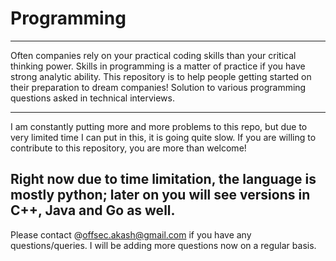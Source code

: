 # Programming
----------------------------------------------------------------------------
Often companies rely on your practical coding skills than your critical thinking power. Skills in programming is a matter of practice if you have strong analytic ability. This repository is to help people getting started on their preparation to dream companies! Solution to various programming questions asked in technical interviews.

-----------------------------------------------------------------------------
I am constantly putting more and more problems to this repo, but due to very limited time I can put in this, it is going quite slow. If you are willing to contribute to this repository, you are more than welcome!

Right now due to time limitation, the language is mostly python; later on you will see versions in C++, Java and Go as well.
---------------------------------------------------------------------------
Please contact @offsec.akash@gmail.com if you have any questions/queries. I will be adding more questions now on a regular basis. 
